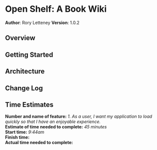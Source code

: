 # Open Shelf: A Book Wiki

**Author**: Rory Letteney
**Version**: 1.0.2

## Overview
<!-- Provide a high level overview of what this application is and why you are building it, beyond the fact that it's an assignment for a Code Fellows 301 class. (i.e. What's your problem domain?) -->

## Getting Started
<!-- What are the steps that a user must take in order to build this app on their own machine and get it running? -->

## Architecture
<!-- Provide a detailed description of the application design. What technologies (languages, libraries, etc) you're using, and any other relevant design information. -->

## Change Log
<!-- Use this area to document the iterative changes made to your application as each feature is successfully implemented. Use time stamps. Here's an examples:

01-01-2001 4:59pm - Application now has a fully-functional express server, with GET and POST routes for the book resource.

## Credits and Collaborations
<!-- Give credit (and a link) to other people or resources that helped you build this application. -->

## Time Estimates

**Number and name of feature:** *1. As a user, I want my application to load quickly so that I have an enjoyable experience.*\
**Estimate of time needed to complete:** *45 minutes*\
**Start time:** *9:44am*\
**Finish time:**\
**Actual time needed to complete:**